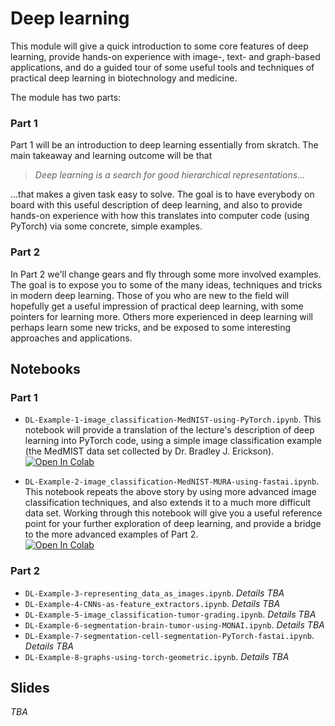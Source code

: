 # Deep learning

This module will give a quick introduction to some core features of deep learning, provide hands-on experience with image-, text- and graph-based applications, and do a guided tour of some useful tools and techniques of practical deep learning in biotechnology and medicine. 

The module has two parts:

### Part 1 
Part 1 will be an introduction to deep learning essentially from skratch. The main takeaway and learning outcome will be that
> _Deep learning is a search for good hierarchical representations..._

...that makes a given task easy to solve. The goal is to have everybody on board with this useful description of deep learning, and also to provide hands-on experience with how this translates into computer code (using PyTorch) via some concrete, simple examples.

### Part 2
In Part 2 we'll change gears and fly through some more involved examples. The goal is to expose you to some of the many ideas, techniques and tricks in modern deep learning. Those of you who are new to the field will hopefully get a useful impression of practical deep learning, with some pointers for learning more. Others more experienced in deep learning will perhaps learn some new tricks, and be exposed to some interesting approaches and applications. 

## Notebooks

### Part 1
* `DL-Example-1-image_classification-MedNIST-using-PyTorch.ipynb`. This notebook will provide a translation of the lecture's description of deep learning into PyTorch code, using a simple image classification example (the MedMIST data set collected by Dr. Bradley J. Erickson). <br><a href="https://colab.research.google.com/github/MMIV-ML/MMIV-DLN-AI-2021/blob/master/1-deep_learning/DL-Example-1-image_classification-MedNIST-using-PyTorch.ipynb">
  <img src="https://colab.research.google.com/assets/colab-badge.svg" alt="Open In Colab"/>
</a>

* `DL-Example-2-image_classification-MedNIST-MURA-using-fastai.ipynb`. This notebook repeats the above story by using more advanced image classification techniques, and also extends it to a much more difficult data set. Working through this notebook will give you a useful reference point for your further exploration of deep learning, and provide a bridge to the more advanced examples of Part 2.<br><a href="https://colab.research.google.com/github/MMIV-ML/MMIV-DLN-AI-2021/blob/master/1-deep_learning/DL-Example-2-image_classification-MedNIST-MURA-using-fastai.ipynb">
  <img src="https://colab.research.google.com/assets/colab-badge.svg" alt="Open In Colab"/>
</a>

### Part 2
* `DL-Example-3-representing_data_as_images.ipynb`. _Details TBA_
* `DL-Example-4-CNNs-as-feature_extractors.ipynb`. _Details TBA_
* `DL-Example-5-image_classification-tumor-grading.ipynb`. _Details TBA_
* `DL-Example-6-segmentation-brain-tumor-using-MONAI.ipynb`. _Details TBA_
* `DL-Example-7-segmentation-cell-segmentation-PyTorch-fastai.ipynb`. _Details TBA_
* `DL-Example-8-graphs-using-torch-geometric.ipynb`. _Details TBA_

## Slides

_TBA_
